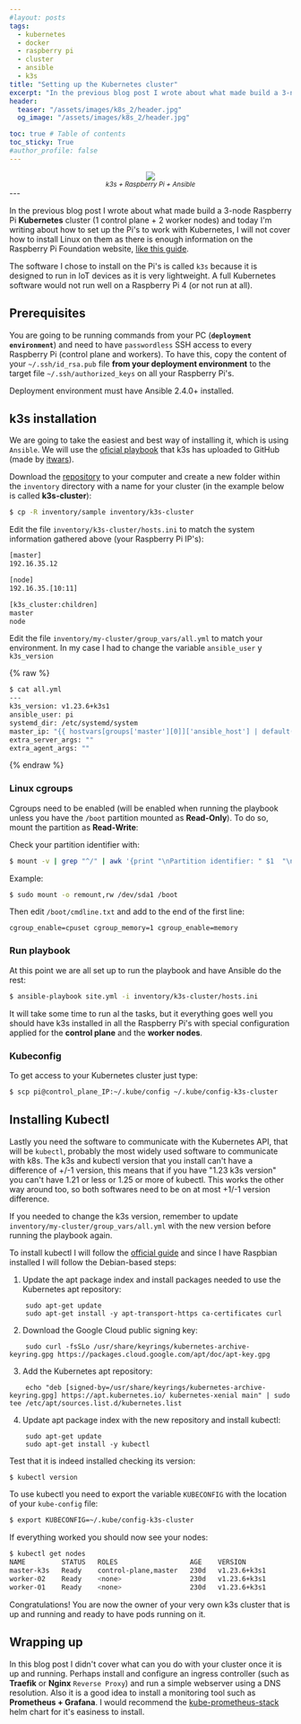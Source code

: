 ```yaml
---
#layout: posts
tags: 
  - kubernetes
  - docker
  - raspberry pi
  - cluster
  - ansible
  - k3s
title: "Setting up the Kubernetes cluster"
excerpt: "In the previous blog post I wrote about what made build a 3-node Raspberry Pi Kubernetes cluster and today I'm writing about how to set up the Pi's to work with Kubernetes, I will not cover how to install Linux on them as there is enough information on the Raspberry Pi Foundation website"
header:
  teaser: "/assets/images/k8s_2/header.jpg"
  og_image: "/assets/images/k8s_2/header.jpg"

toc: true # Table of contents
toc_sticky: True
#author_profile: false
---
```

<center>
<img src="{{ site.baseurl }}/assets/images/k8s_2/header.jpg" />
 <center><small><em>k3s + Raspberry Pi + Ansible</em></small></center>
 </center>
---

In the previous blog post I wrote about what made build a 3-node Raspberry Pi __Kubernetes__ cluster (1 control plane + 2 worker nodes) and today I'm writing about how to set up the Pi's to work with Kubernetes, I will not cover how to install Linux on them as there is enough information on the Raspberry Pi Foundation website, [like this guide](https://www.raspberrypi.com/documentation/computers/getting-started.html).

The software I chose to install on the Pi's is called `k3s` because it is designed to run in IoT devices as it is very lightweight. A full Kubernetes software would not run well on a Raspberry Pi 4 (or not run at all).

## Prerequisites

You are going to be running commands from your PC (__`deployment environment`__) and need to have `passwordless` SSH access to every Raspberry Pi (control plane and workers). To have this, copy the content of your `~/.ssh/id_rsa.pub` file __from your deployment environment__ to the target file `~/.ssh/authorized_keys` on all your Raspberry Pi's.

Deployment environment must have Ansible 2.4.0+ installed.

## k3s installation

We are going to take the easiest and best way of installing it, which is using `Ansible`. We will use the [oficial playbook](https://github.com/k3s-io/k3s-ansible) that k3s has uploaded to GitHub (made by [itwars](https://github.com/itwars)).

Download the [repository](https://github.com/k3s-io/k3s-ansible) to your computer and create a new folder within the `inventory` directory with a name for your cluster (in the example below is called __k3s-cluster__):

```bash
$ cp -R inventory/sample inventory/k3s-cluster
```

Edit the file `inventory/k3s-cluster/hosts.ini` to match the system information gathered above (your Raspberry Pi IP's):

```bash
[master]
192.16.35.12

[node]
192.16.35.[10:11]

[k3s_cluster:children]
master
node
```

Edit the file `inventory/my-cluster/group_vars/all.yml` to match your environment. In my case I had to change the variable `ansible_user` y `k3s_version`

{% raw %}
```bash
$ cat all.yml
---
k3s_version: v1.23.6+k3s1
ansible_user: pi
systemd_dir: /etc/systemd/system
master_ip: "{{ hostvars[groups['master'][0]]['ansible_host'] | default(groups['master'][0]) }}"
extra_server_args: ""
extra_agent_args: ""
```
{% endraw %}

### Linux cgroups

Cgroups need to be enabled (will be enabled when running the playbook unless you have the `/boot` partition mounted as __Read-Only__). To do so, mount the partition as __Read-Write__:

Check your partition identifier with:

```bash
$ mount -v | grep "^/" | awk '{print "\nPartition identifier: " $1  "\n Mountpoint: "  $3}'
```

Example:

```bash
$ sudo mount -o remount,rw /dev/sda1 /boot
```

Then edit `/boot/cmdline.txt` and add to the end of the first line:

`cgroup_enable=cpuset cgroup_memory=1 cgroup_enable=memory`

### Run playbook

At this point we are all set up to run the playbook and have Ansible do the rest:

``` bash
$ ansible-playbook site.yml -i inventory/k3s-cluster/hosts.ini
```

It will take some time to run al the tasks, but it everything goes well you should have k3s installed in all the Raspberry Pi's with special configuration applied for the __control plane__ and the __worker nodes__.

### Kubeconfig

To get access to your Kubernetes cluster just type:

```bash
$ scp pi@control_plane_IP:~/.kube/config ~/.kube/config-k3s-cluster
```

## Installing Kubectl

Lastly you need the software to communicate with the Kubernetes API, that will be `kubectl`, probably the most widely used software to communicate with k8s. The k3s and kubectl version that you install can't have a difference of +/-1 version, this means that if you have "1.23 k3s version" you can't have 1.21 or less or 1.25 or more of kubectl. This works the other way around too, so both softwares need to be on at most +1/-1 version difference.

If you needed to change the k3s version, remember to update `inventory/my-cluster/group_vars/all.yml` with the new version before running the playbook again.

To install kubectl I will follow the [official guide](https://kubernetes.io/docs/tasks/tools/install-kubectl-linux/) and since I have Raspbian installed I will follow the Debian-based steps:

1.    Update the apt package index and install packages needed to use the Kubernetes apt repository:
```
    sudo apt-get update
    sudo apt-get install -y apt-transport-https ca-certificates curl
```
2.   Download the Google Cloud public signing key:
```
    sudo curl -fsSLo /usr/share/keyrings/kubernetes-archive-keyring.gpg https://packages.cloud.google.com/apt/doc/apt-key.gpg
```
3.    Add the Kubernetes apt repository:
```
    echo "deb [signed-by=/usr/share/keyrings/kubernetes-archive-keyring.gpg] https://apt.kubernetes.io/ kubernetes-xenial main" | sudo tee /etc/apt/sources.list.d/kubernetes.list
```
4.    Update apt package index with the new repository and install kubectl:
```
    sudo apt-get update
    sudo apt-get install -y kubectl
```

Test that it is indeed installed checking its version:

```bash
$ kubectl version
```

To use kubectl you need to export the variable `KUBECONFIG` with the location of your `kube-config` file:

```bash
$ export KUBECONFIG=~/.kube/config-k3s-cluster
```

If everything worked you should now see your nodes:

```bash
$ kubectl get nodes
NAME         STATUS   ROLES                  AGE    VERSION
master-k3s   Ready    control-plane,master   230d   v1.23.6+k3s1
worker-02    Ready    <none>                 230d   v1.23.6+k3s1
worker-01    Ready    <none>                 230d   v1.23.6+k3s1
```

Congratulations! You are now the owner of your very own k3s cluster that is up and running and ready to have pods running on it.

## Wrapping up

In this blog post I didn't cover what can you do with your cluster once it is up and running. Perhaps install and configure an ingress controller (such as __Traefik__ or __Nginx__ `Reverse Proxy`) and run a simple webserver using a DNS resolution. Also it is a good idea to install a monitoring tool such as __Prometheus + Grafana__. I would recommend the [kube-prometheus-stack](https://github.com/prometheus-community/helm-charts/tree/main/charts/kube-prometheus-stack) helm chart for it's easiness to install.